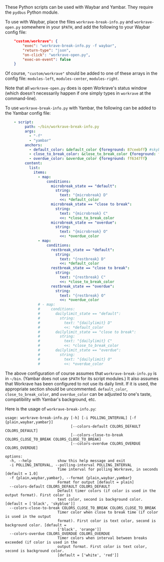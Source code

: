 These Python scripts can be used with Waybar and Yambar. They require the `pydbus` Python module.

To use with Waybar, place the files `workrave-break-info.py` and `workrave-open.py` somewhere in your `$PATH`, and add the following to your Waybar config file:
```json
    "custom/workrave": {
        "exec": "workrave-break-info.py -f waybar",
        "return-type": "json",
        "on-click": "workrave-open.py",
        "exec-on-event": false
    }
```
Of course, `"custom/workrave"` should be added to one of these arrays in the config file: `modules-left`, `modules-center`, `modules-right`.

Note that all `workrave-open.py` does is open Workrave's status window (which doesn't necessarily happen if one simply types in `workrave` at the command-line).

To use `workrave-break-info.py` with Yambar, the following can be added to the Yambar config file:
```yaml
    - script:
         path: ~/bin/workrave-break-info.py
         args:
           - "-f"
           - "yambar"
         anchors:
           - default_color: &default_color {foreground: 87ceebff} #skyblue
           - close_to_break_color: &close_to_break_color {foreground: ffa500ff} #orange
           - overdue_color: &overdue_color {foreground: ff6347ff}
         content:
           list:
             items:
               - map:
                   conditions:
                     microbreak_state == "default":
                       string:
                         text: "{microbreak} D"
                         <<: *default_color
                     microbreak_state == "close to break":
                       string:
                         text: "{microbreak} C"
                         <<: *close_to_break_color
                     microbreak_state == "overdue":
                       string:
                         text: "{microbreak} O"
                         <<: *overdue_color
               - map:
                   conditions:
                     restbreak_state == "default":
                       string:
                         text: "{restbreak} D"
                         <<: *default_color
                     restbreak_state == "close to break":
                       string:
                         text: "{restbreak} C"
                         <<: *close_to_break_color
                     restbreak_state == "overdue":
                       string:
                         text: "{restbreak} O"
                         <<: *overdue_color
               # - map:
               #     conditions:
               #       dailylimit_state == "default":
               #         string:
               #           text: "{dailylimit} D"
               #           <<: *default_color
               #       dailylimit_state == "close to break":
               #         string:
               #           text: "{dailylimit} C"
               #           <<: *close_to_break_color
               #       dailylimit_state == "overdue":
               #         string:
               #           text: "{dailylimit} O"
               #           <<: *overdue_color
```
The above configuration of course assumes that `workrave-break-info.py` is in `~/bin`. (Yambar does not use `$PATH` for its script modules.) It also assumes that Workrave has been configured to not use its daily limit. If it is used, the appropriate section should be uncommented. `default_color`, `close_to_break_color`, and `overdue_color` can be adjusted to one's taste, compatibility with Yambar's background, etc.

Here is the usage of `workrave-break-info.py`:
```
usage: workrave-break-info.py [-h] [-i POLLING_INTERVAL] [-f {plain,waybar,yambar}]
                              [--colors-default COLORS_DEFAULT COLORS_DEFAULT]
                              [--colors-close-to-break COLORS_CLOSE_TO_BREAK COLORS_CLOSE_TO_BREAK]
                              [--colors-overdue COLORS_OVERDUE COLORS_OVERDUE]

options:
  -h, --help            show this help message and exit
  -i POLLING_INTERVAL, --polling-interval POLLING_INTERVAL
                        Time interval for polling Workrave, in seconds [default = 1.0]
  -f {plain,waybar,yambar}, --format {plain,waybar,yambar}
                        Format for output [default = plain]
  --colors-default COLORS_DEFAULT COLORS_DEFAULT
                        Default timer colors (if color is used in the output format). First color is
                        text color, second is background color. [default = ['black', 'skyblue']]
  --colors-close-to-break COLORS_CLOSE_TO_BREAK COLORS_CLOSE_TO_BREAK
                        Timer color when close to break time (if color is used in the output
                        format). First color is text color, second is background color. [default =
                        ['black', 'orange']]
  --colors-overdue COLORS_OVERDUE COLORS_OVERDUE
                        Timer colors when interval between breaks exceeded (if color is used in the
                        output format. First color is text color, second is background color.
                        [default = ['white', 'red']]
```
